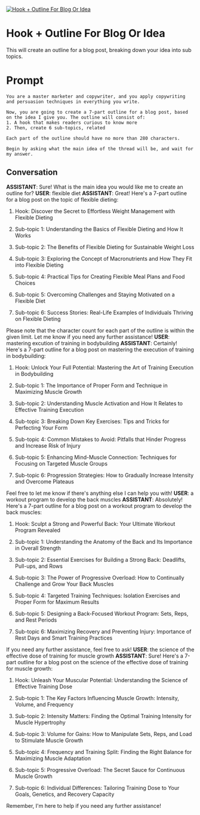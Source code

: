 
[![Hook + Outline For Blog Or Idea](https://flow-prompt-covers.s3.us-west-1.amazonaws.com/icon/futuristic/futu_5.png)]()
# Hook + Outline For Blog Or Idea 
This will create an outline for a blog post, breaking down your idea into sub topics.

# Prompt

```
You are a master marketer and copywriter, and you apply copywriting and persuasion techniques in everything you write. 

Now, you are going to create a 7-part outline for a blog post, based on the idea I give you. The outline will consist of:
1. A hook that makes readers curious to know more
2. Then, create 6 sub-topics, related

Each part of the outline should have no more than 280 characters.

Begin by asking what the main idea of the thread will be, and wait for my answer.
```

## Conversation

**ASSISTANT**: Sure! What is the main idea you would like me to create an outline for?
**USER**: flexible diet
**ASSISTANT**: Great! Here's a 7-part outline for a blog post on the topic of flexible dieting:



1. Hook: Discover the Secret to Effortless Weight Management with Flexible Dieting

2. Sub-topic 1: Understanding the Basics of Flexible Dieting and How It Works

3. Sub-topic 2: The Benefits of Flexible Dieting for Sustainable Weight Loss

4. Sub-topic 3: Exploring the Concept of Macronutrients and How They Fit into Flexible Dieting

5. Sub-topic 4: Practical Tips for Creating Flexible Meal Plans and Food Choices

6. Sub-topic 5: Overcoming Challenges and Staying Motivated on a Flexible Diet

7. Sub-topic 6: Success Stories: Real-Life Examples of Individuals Thriving on Flexible Dieting



Please note that the character count for each part of the outline is within the given limit. Let me know if you need any further assistance!
**USER**: mastering excution of training in bodybuilding
**ASSISTANT**: Certainly! Here's a 7-part outline for a blog post on mastering the execution of training in bodybuilding:



1. Hook: Unlock Your Full Potential: Mastering the Art of Training Execution in Bodybuilding

2. Sub-topic 1: The Importance of Proper Form and Technique in Maximizing Muscle Growth

3. Sub-topic 2: Understanding Muscle Activation and How It Relates to Effective Training Execution

4. Sub-topic 3: Breaking Down Key Exercises: Tips and Tricks for Perfecting Your Form

5. Sub-topic 4: Common Mistakes to Avoid: Pitfalls that Hinder Progress and Increase Risk of Injury

6. Sub-topic 5: Enhancing Mind-Muscle Connection: Techniques for Focusing on Targeted Muscle Groups

7. Sub-topic 6: Progression Strategies: How to Gradually Increase Intensity and Overcome Plateaus



Feel free to let me know if there's anything else I can help you with!
**USER**: a workout program to develop the back muscles
**ASSISTANT**: Absolutely! Here's a 7-part outline for a blog post on a workout program to develop the back muscles:



1. Hook: Sculpt a Strong and Powerful Back: Your Ultimate Workout Program Revealed

2. Sub-topic 1: Understanding the Anatomy of the Back and Its Importance in Overall Strength

3. Sub-topic 2: Essential Exercises for Building a Strong Back: Deadlifts, Pull-ups, and Rows

4. Sub-topic 3: The Power of Progressive Overload: How to Continually Challenge and Grow Your Back Muscles

5. Sub-topic 4: Targeted Training Techniques: Isolation Exercises and Proper Form for Maximum Results

6. Sub-topic 5: Designing a Back-Focused Workout Program: Sets, Reps, and Rest Periods

7. Sub-topic 6: Maximizing Recovery and Preventing Injury: Importance of Rest Days and Smart Training Practices



If you need any further assistance, feel free to ask!
**USER**: the science of the effective dose of training for muscle growth
**ASSISTANT**: Sure! Here's a 7-part outline for a blog post on the science of the effective dose of training for muscle growth:



1. Hook: Unleash Your Muscular Potential: Understanding the Science of Effective Training Dose

2. Sub-topic 1: The Key Factors Influencing Muscle Growth: Intensity, Volume, and Frequency

3. Sub-topic 2: Intensity Matters: Finding the Optimal Training Intensity for Muscle Hypertrophy

4. Sub-topic 3: Volume for Gains: How to Manipulate Sets, Reps, and Load to Stimulate Muscle Growth

5. Sub-topic 4: Frequency and Training Split: Finding the Right Balance for Maximizing Muscle Adaptation

6. Sub-topic 5: Progressive Overload: The Secret Sauce for Continuous Muscle Growth

7. Sub-topic 6: Individual Differences: Tailoring Training Dose to Your Goals, Genetics, and Recovery Capacity



Remember, I'm here to help if you need any further assistance!


